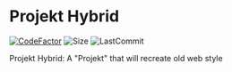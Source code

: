 # Projekt Hybrid

[![CodeFactor](https://www.codefactor.io/repository/github/teamxero/projekt-hybrid/badge?s=cbef777d1d630edce5699757915a28304ccaa047)](https://www.codefactor.io/repository/github/teamxero/projekt-hybrid) ![Size](https://img.shields.io/github/repo-size/TeamXero/ProjektHybrid) ![LastCommit](https://img.shields.io/github/last-commit/TeamXero/ProjektHybrid)

Projekt Hybrid: A "Projekt" that will recreate old web style
